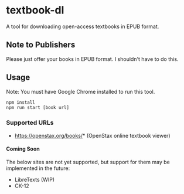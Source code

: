 # textbook-dl

A tool for downloading open-access textbooks in EPUB format.

## Note to Publishers

Please just offer your books in EPUB format. I shouldn't have to do this.

## Usage

Note: You must have Google Chrome installed to run this tool.

```bash
npm install
npm run start [book url]
```

### Supported URLs

- https://openstax.org/books/* (OpenStax online textbook viewer)
<!-- - https://*.libretexts.org/[Bookshelves,Courses]/* (LibreTexts Libraries) -->

#### Coming Soon

The below sites are not yet supported, but support for them may be implemented in the future:

- LibreTexts (WIP)
- CK-12